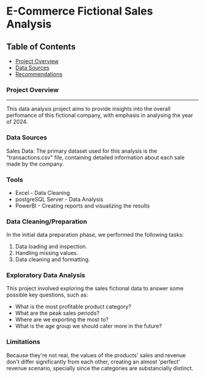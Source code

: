 # E-Commerce Fictional Sales Analysis

## Table of Contents

- [Project Overview](#project-overview)
- [Data Sources](#data-sources)
- [Recommendations](#recommendations)

### Project Overview
---

This data analysis project aims to provide insights into the overall perfomance of this fictional company, with emphasis in analysing the year of 2024.


### Data Sources

Sales Data: The primary dataset used for this analysis is the "transactions.csv" file, containing detailed information about each sale made by the company.

### Tools

- Excel - Data Cleaning
- postgreSQL Server - Data Analysis
- PowerBI - Creating reports and visualizing the results


### Data Cleaning/Preparation

In the initial data preparation phase, we performed the following tasks:
1. Data loading and inspection.
2. Handling missing values.
3. Data cleaning and formatting.

### Exploratory Data Analysis

This project involved exploring the sales fictional data to answer some possible key questions, such as:

- What is the most profitable product category?
- What are the peak sales periods?
- Where are we exporting the most to?
- What is the age group we should cater more in the future?


### Limitations

Because they're not real, the values of the products' sales and revenue don't differ significantly from each other, creating an almost 'perfect' revenue scenario, specially since the categories are substancially distinct.
